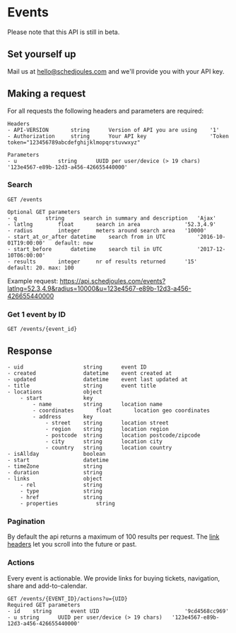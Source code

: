 # Events

Please note that this API is still in beta.

## Set yourself up
Mail us at hello@schedjoules.com and we'll provide you with your API key.

## Making a request
For all requests the following headers and parameters are required:
```
Headers
- API-VERSION		string		Version of API you are using	'1'
- Authorization		string		Your API key					'Token token="123456789abcdefghijklmopqrstuvwxyz"

Parameters
- u 			string		UUID per user/device (> 19 chars)		'123e4567-e89b-12d3-a456-426655440000'
```

### Search
```
GET /events
			
Optional GET parameters
- q			string		search in summary and description	'Ajax'
- latlng		float		search in area				'52.3,4.9'
- radius		integer		meters around search area	'10000'
- start_at_or_after	datetime	search from in UTC			'2016-10-01T19:00:00'	default: now
- start_before		datetime	search til in UTC			'2017-12-10T06:00:00'
- results		integer		nr of results returned		'15'	default: 20. max: 100
```

Example request: https://api.schedjoules.com/events?latlng=52.3,4.9&radius=10000&u=123e4567-e89b-12d3-a456-426655440000

### Get 1 event by ID
```
GET /events/{event_id}
```

## Response

```
- uid					string		event ID		
- created				datetime	event created at
- updated				datetime	event last updated at
- title					string		event title
- locations				object
	- start				key
		- name			string		location name
		- coordinates		float		location geo coordinates
		- address		key			
			- street	string		location street
			- region	string		location region
			- postcode	string		location postcode/zipcode
			- city		string		location city
			- country	string		location country
- isAllday				boolean
- start					datetime
- timeZone				string
- duration				string
- links					object
	- rel				string
	- type				string
	- href				string
	- properties			string
```

### Pagination
By default the api returns a maximum of 100 results per request. The [link headers](https://tools.ietf.org/html/rfc5988) let you scroll into the future or past.

### Actions
Every event is actionable. We provide links for buying tickets, navigation, share and add-to-calendar.

```
GET /events/{EVENT_ID}/actions?u={UID}
Required GET parameters
- id	string		event UID							'9cd4568cc969'
- u	string		UUID per user/device (> 19 chars)	'123e4567-e89b-12d3-a456-426655440000'
```

